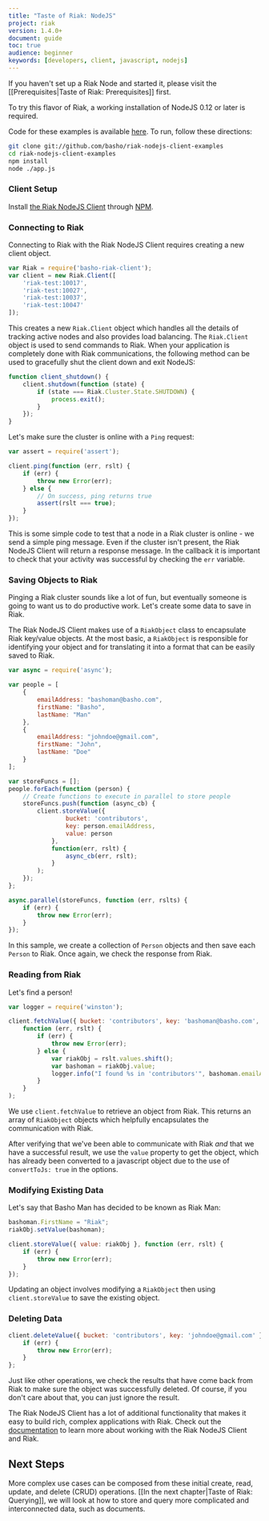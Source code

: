 ```yaml
---
title: "Taste of Riak: NodeJS"
project: riak
version: 1.4.0+
document: guide
toc: true
audience: beginner
keywords: [developers, client, javascript, nodejs]
---
```


If you haven't set up a Riak Node and started it, please visit the
[[Prerequisites|Taste of Riak: Prerequisites]] first.

To try this flavor of Riak, a working installation of NodeJS 0.12 or later is
required.

Code for these examples is available [here][introduction.js]. To run, follow
these directions:

```bash
git clone git://github.com/basho/riak-nodejs-client-examples
cd riak-nodejs-client-examples
npm install
node ./app.js
```

### Client Setup

Install [the Riak NodeJS Client][node_js_installation] through [NPM][npm].

### Connecting to Riak

Connecting to Riak with the Riak NodeJS Client requires creating a new client object.

```javascript
var Riak = require('basho-riak-client');
var client = new Riak.Client([
    'riak-test:10017',
    'riak-test:10027',
    'riak-test:10037',
    'riak-test:10047'
]);
```

This creates a new `Riak.Client` object which handles all the details of
tracking active nodes and also provides load balancing. The `Riak.Client` object
is used to send commands to Riak. When your application is completely done with
Riak communications, the following method can be used to gracefully shut the
client down and exit NodeJS:

```javascript
function client_shutdown() {
    client.shutdown(function (state) {
        if (state === Riak.Cluster.State.SHUTDOWN) {
            process.exit();
        }
    });
}
```

Let's make sure the cluster is online with a `Ping` request:

```javascript
var assert = require('assert');

client.ping(function (err, rslt) {
    if (err) {
        throw new Error(err);
    } else {
        // On success, ping returns true
        assert(rslt === true);
    }
});
```

This is some simple code to test that a node in a Riak cluster is online - we
send a simple ping message. Even if the cluster isn't present, the Riak NodeJS
Client will return a response message. In the callback it is important to check
that your activity was successful by checking the `err` variable.

### Saving Objects to Riak

Pinging a Riak cluster sounds like a lot of fun, but eventually someone is going
to want us to do productive work. Let's create some data to save in Riak.

The Riak NodeJS Client makes use of a `RiakObject` class to encapsulate Riak
key/value objects. At the most basic, a `RiakObject` is responsible for
identifying your object and for translating it into a format that can be easily
saved to Riak.

```javascript
var async = require('async');

var people = [
    {
        emailAddress: "bashoman@basho.com",
        firstName: "Basho",
        lastName: "Man"
    },
    {
        emailAddress: "johndoe@gmail.com",
        firstName: "John",
        lastName: "Doe"
    }
];

var storeFuncs = [];
people.forEach(function (person) {
    // Create functions to execute in parallel to store people
    storeFuncs.push(function (async_cb) {
        client.storeValue({
                bucket: 'contributors',
                key: person.emailAddress,
                value: person
            },
            function(err, rslt) {
                async_cb(err, rslt);
            }
        );
    });
};

async.parallel(storeFuncs, function (err, rslts) {
    if (err) {
        throw new Error(err);
    }
});
```

In this sample, we create a collection of `Person` objects and then save each
`Person` to Riak. Once again, we check the response from Riak.

### Reading from Riak

Let's find a person!

```javascript
var logger = require('winston');

client.fetchValue({ bucket: 'contributors', key: 'bashoman@basho.com', convertToJs: true },
    function (err, rslt) {
        if (err) {
            throw new Error(err);
        } else {
            var riakObj = rslt.values.shift();
            var bashoman = riakObj.value;
            logger.info("I found %s in 'contributors'", bashoman.emailAddress);
        }
    }
);
```

We use `client.fetchValue` to retrieve an object from Riak. This returns an
array of `RiakObject` objects which helpfully encapsulates the communication
with Riak.

After verifying that we've been able to communicate with Riak *and* that we have
a successful result, we use the `value` property to get the object, which has
already been converted to a javascript object due to the use of `convertToJs:
true` in the options.

### Modifying Existing Data

Let's say that Basho Man has decided to be known as Riak Man:

```javascript
bashoman.FirstName = "Riak";
riakObj.setValue(bashoman);

client.storeValue({ value: riakObj }, function (err, rslt) {
    if (err) {
        throw new Error(err);
    }
});
```

Updating an object involves modifying a `RiakObject` then using
`client.storeValue` to save the existing object.

### Deleting Data

```javascript
client.deleteValue({ bucket: 'contributors', key: 'johndoe@gmail.com' }, function (err, rslt) {
    if (err) {
        throw new Error(err);
    }
};
```

Just like other operations, we check the results that have come back from Riak
to make sure the object was successfully deleted. Of course, if you don't care
about that, you can just ignore the result.

The Riak NodeJS Client has a lot of additional functionality that makes it easy
to build rich, complex applications with Riak. Check out the
[documentation][dotnet_wiki] to learn more about working with the Riak NodeJS
Client and Riak.

## Next Steps

More complex use cases can be composed from these initial create, read, update,
and delete (CRUD) operations. [[In the next chapter|Taste of Riak: Querying]],
we will look at how to store and query more complicated and interconnected data,
such as documents.


[introduction.js]: https://github.com/basho/riak-nodejs-client-examples/blob/master/dev/taste-of-riak/introduction.js
[node_js_installation]: https://github.com/basho/riak-nodejs-client/wiki/Installation
[npm]: https://www.npmjs.com/package/basho-riak-client
[dotnet_wiki]: https://github.com/basho/riak-dotnet-client/wiki
